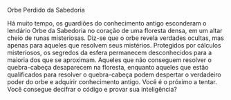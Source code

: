 Orbe Perdido da Sabedoria

Há muito tempo, os guardiões do conhecimento antigo esconderam o lendário Orbe da Sabedoria no coração de uma floresta densa, em um altar cheio de runas misteriosas. Diz-se que o orbe revela verdades ocultas, mas apenas para aqueles que resolvem seus mistérios.
Protegidos por cálculos misteriosos, os segredos da esfera permanecem desconhecidos para a maioria dos que se aproximam. Aqueles que não conseguem resolver o quebra-cabeça desaparecem na floresta, enquanto aqueles que estão qualificados para resolver o quebra-cabeça podem despertar o verdadeiro poder do orbe e adquirir conhecimento antigo.
Você é o próximo a tentar. Você consegue decifrar o código e provar sua inteligência?
